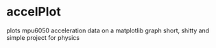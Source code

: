 # accelPlot
plots mpu6050 acceleration data on a matplotlib graph
short, shitty and simple project for physics

